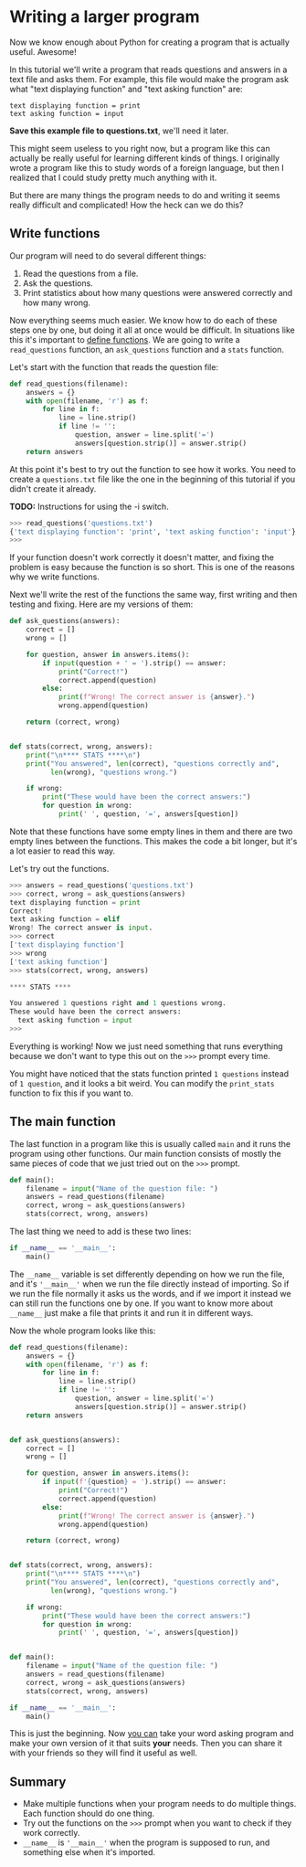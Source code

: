 # Writing a larger program

Now we know enough about Python for creating a program that is actually
useful. Awesome!

In this tutorial we'll write a program that reads questions and answers
in a text file and asks them. For example, this file would make the
program ask what "text displaying function" and "text asking function"
are:

```
text displaying function = print
text asking function = input
```

**Save this example file to questions.txt**, we'll need it later.

This might seem useless to you right now, but a program like this can
actually be really useful for learning different kinds of things. I
originally wrote a program like this to study words of a foreign
language, but then I realized that I could study pretty much anything
with it.

But there are many things the program needs to do and writing it seems
really difficult and complicated! How the heck can we do this?

## Write functions

Our program will need to do several different things:

1.  Read the questions from a file.
2.  Ask the questions.
3.  Print statistics about how many questions were answered correctly
    and how many wrong.

Now everything seems much easier. We know how to do each of these steps
one by one, but doing it all at once would be difficult. In situations
like this it's important to [define functions](defining-functions.md).
We are going to write a `read_questions` function, an `ask_questions`
function and a `stats` function.

Let's start with the function that reads the question file:

```python
def read_questions(filename):
    answers = {}
    with open(filename, 'r') as f:
        for line in f:
            line = line.strip()
            if line != '':
                question, answer = line.split('=')
                answers[question.strip()] = answer.strip()
    return answers
```

At this point it's best to try out the function to see how it works. You
need to create a `questions.txt` file like the one in the beginning of
this tutorial if you didn't create it already.

**TODO:** Instructions for using the -i switch.

```python
>>> read_questions('questions.txt')
{'text displaying function': 'print', 'text asking function': 'input'}
>>>
```

If your function doesn't work correctly it doesn't matter, and fixing
the problem is easy because the function is so short. This is one of the
reasons why we write functions.

Next we'll write the rest of the functions the same way, first writing
and then testing and fixing. Here are my versions of them:

```python
def ask_questions(answers):
    correct = []
    wrong = []

    for question, answer in answers.items():
        if input(question + ' = ').strip() == answer:
            print("Correct!")
            correct.append(question)
        else:
            print(f"Wrong! The correct answer is {answer}.")
            wrong.append(question)

    return (correct, wrong)


def stats(correct, wrong, answers):
    print("\n**** STATS ****\n")
    print("You answered", len(correct), "questions correctly and",
          len(wrong), "questions wrong.")

    if wrong:
        print("These would have been the correct answers:")
        for question in wrong:
            print(' ', question, '=', answers[question])
```

Note that these functions have some empty lines in them and there are
two empty lines between the functions. This makes the code a bit longer,
but it's a lot easier to read this way.

Let's try out the functions.

```python
>>> answers = read_questions('questions.txt')
>>> correct, wrong = ask_questions(answers)
text displaying function = print
Correct!
text asking function = elif
Wrong! The correct answer is input.
>>> correct
['text displaying function']
>>> wrong
['text asking function']
>>> stats(correct, wrong, answers)

**** STATS ****

You answered 1 questions right and 1 questions wrong.
These would have been the correct answers:
  text asking function = input
>>>
```

Everything is working! Now we just need something that runs everything
because we don't want to type this out on the `>>>` prompt every time.

You might have noticed that the stats function printed `1 questions`
instead of `1 question`, and it looks a bit weird. You can modify the
`print_stats` function to fix this if you want to.

## The main function

The last function in a program like this is usually called `main` and it
runs the program using other functions. Our main function consists of
mostly the same pieces of code that we just tried out on the `>>>`
prompt.

```python
def main():
    filename = input("Name of the question file: ")
    answers = read_questions(filename)
    correct, wrong = ask_questions(answers)
    stats(correct, wrong, answers)
```

The last thing we need to add is these two lines:

```python
if __name__ == '__main__':
    main()
```

The `__name__` variable is set differently depending on how we run the
file, and it's `'__main__'` when we run the file directly instead of
importing. So if we run the file normally it asks us the words, and if
we import it instead we can still run the functions one by one. If you
want to know more about `__name__` just make a file that prints it and
run it in different ways.

Now the whole program looks like this:

```python
def read_questions(filename):
    answers = {}
    with open(filename, 'r') as f:
        for line in f:
            line = line.strip()
            if line != '':
                question, answer = line.split('=')
                answers[question.strip()] = answer.strip()
    return answers


def ask_questions(answers):
    correct = []
    wrong = []

    for question, answer in answers.items():
        if input(f'{question} = ').strip() == answer:
            print("Correct!")
            correct.append(question)
        else:
            print(f"Wrong! The correct answer is {answer}.")
            wrong.append(question)

    return (correct, wrong)


def stats(correct, wrong, answers):
    print("\n**** STATS ****\n")
    print("You answered", len(correct), "questions correctly and",
          len(wrong), "questions wrong.")

    if wrong:
        print("These would have been the correct answers:")
        for question in wrong:
            print(' ', question, '=', answers[question])


def main():
    filename = input("Name of the question file: ")
    answers = read_questions(filename)
    correct, wrong = ask_questions(answers)
    stats(correct, wrong, answers)

if __name__ == '__main__':
    main()
```

This is just the beginning. Now [you can](../LICENSE) take your word
asking program and make your own version of it that suits **your**
needs. Then you can share it with your friends so they will find it
useful as well.

## Summary

- Make multiple functions when your program needs to do multiple things.
  Each function should do one thing.
- Try out the functions on the `>>>` prompt when you want to check if
    they work correctly.
- `__name__` is `'__main__'` when the program is supposed to run, and
something else when it's imported.
